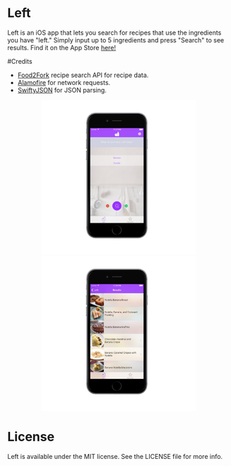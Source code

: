 # Left
Left is an iOS app that lets you search for recipes that use the ingredients you have "left." Simply input up to 5 ingredients and press
"Search" to see results. Find it on the App Store [here!](https://appsto.re/us/QIpFcb.i)

#Credits
- [Food2Fork](https://food2fork.com) recipe search API for recipe data.
- [Alamofire](https://github.com/Alamofire/Alamofire) for network requests.
- [SwiftyJSON](https://github.com/SwiftyJSON/SwiftyJSON) for JSON parsing.

<p align="center">
<img src="left3.png" width="350"/>
<img src="left4.png" width="350"/>
</p>

# License

Left is available under the MIT license. See the LICENSE file for more info.

